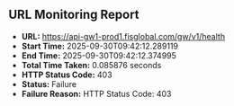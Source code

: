 ## URL Monitoring Report

- **URL:** https://api-gw1-prod1.fisglobal.com/gw/v1/health
- **Start Time:** 2025-09-30T09:42:12.289119
- **End Time:** 2025-09-30T09:42:12.374995
- **Total Time Taken:** 0.085876 seconds
- **HTTP Status Code:** 403
- **Status:** Failure
- **Failure Reason:** HTTP Status Code: 403
